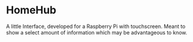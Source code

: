 # HomeHub
A little Interface, developed for a Raspberry Pi with touchscreen. Meant to show a select amount of information which may be advantageous to know.
